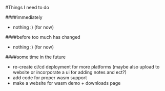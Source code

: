 #Things I need to do

####immediately
- nothing :) (for now)


####before too much has changed
- nothing :) (for now)


####some time in the future
- re-create ci/cd deployment for more platforms (maybe also upload to website or incorporate a ui for adding notes and ect?)
- add code for proper wasm support
- make a website for wasm demo + downloads page
